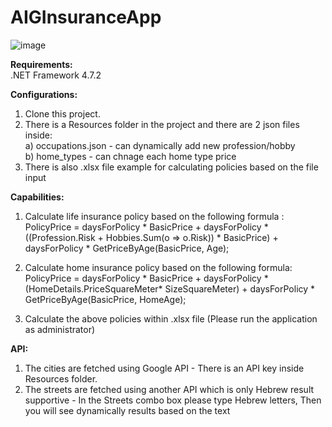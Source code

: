 # AIGInsuranceApp

![image](https://github.com/elad11310/AIGInsuranceApp/assets/57447475/ba051772-a757-4c73-b84f-fcf2277aa45c)



**Requirements:**    
.NET Framework 4.7.2
 
**Configurations:**  

1. Clone this project.  
2. There is a Resources folder in the project and there are 2 json files inside:  
    a) occupations.json - can dynamically add new profession/hobby  
    b) home_types - can chnage each home type price  
3. There is also .xlsx file example for calculating policies based on the file input     

 **Capabilities:**

 1. Calculate life insurance policy based on the following formula :  
    PolicyPrice = daysForPolicy * BasicPrice
   \+ daysForPolicy * ((Profession.Risk + Hobbies.Sum(o => o.Risk)) * BasicPrice)
   \+ daysForPolicy * GetPriceByAge(BasicPrice, Age);

 2. Calculate home insurance policy based on the following formula:  
    PolicyPrice = daysForPolicy * BasicPrice
  \+ daysForPolicy * (HomeDetails.PriceSquareMeter* SizeSquareMeter)
  \+ daysForPolicy * GetPriceByAge(BasicPrice, HomeAge);

 3. Calculate the above policies within .xlsx file (Please run the application as administrator)


 **API:**

 1. The cities are fetched using Google API - There is an API key inside Resources folder.
 2. The streets are fetched using another API which is only Hebrew result supportive - In the Streets combo box please type Hebrew letters, Then you will see dynamically results based on the text
   
    
